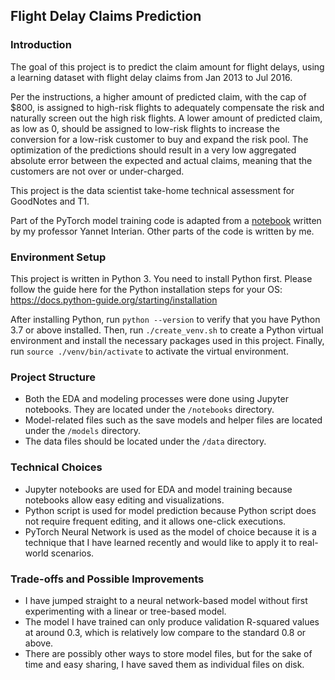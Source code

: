 ## Flight Delay Claims Prediction

### Introduction
The goal of this project is to predict the claim amount for flight delays, using a learning dataset with flight delay claims from Jan 2013 to Jul 2016.

Per the instructions, a higher amount of predicted claim, with the cap of $800, is assigned to high-risk flights to adequately compensate the risk and naturally screen out the high risk flights.
A lower amount of predicted claim, as low as 0, should be assigned to low-risk flights to increase the conversion for a low-risk customer to buy and expand the risk pool.
The optimization of the predictions should result in a very low aggregated absolute error between the expected and actual claims, meaning that the customers are not over or under-charged.

This project is the data scientist take-home technical assessment for GoodNotes and T1.

Part of the PyTorch model training code is adapted from a [notebook](https://github.com/yanneta/deep-learning-with-pytorch/blob/master/lesson2-tabular.ipynb) written by my professor Yannet Interian.
Other parts of the code is written by me.


### Environment Setup
This project is written in Python 3. You need to install Python first. Please follow the guide here for the Python installation steps for your OS: https://docs.python-guide.org/starting/installation

After installing Python, run `python --version` to verify that you have Python 3.7 or above installed.
Then, run `./create_venv.sh` to create a Python virtual environment and install the necessary packages used in this project.
Finally, run `source ./venv/bin/activate` to activate the virtual environment.


### Project Structure
- Both the EDA and modeling processes were done using Jupyter notebooks. They are located under the `/notebooks` directory.
- Model-related files such as the save models and helper files are located under the `/models` directory.
- The data files should be located under the `/data` directory.


### Technical Choices
- Jupyter notebooks are used for EDA and model training because notebooks allow easy editing and visualizations.
- Python script is used for model prediction because Python script does not require frequent editing, and it allows one-click executions.
- PyTorch Neural Network is used as the model of choice because it is a technique that I have learned recently and would like to apply it to real-world scenarios.


### Trade-offs and Possible Improvements
- I have jumped straight to a neural network-based model without first experimenting with a linear or tree-based model.
- The model I have trained can only produce validation R-squared values at around 0.3, which is relatively low compare to the standard 0.8 or above.
- There are possibly other ways to store model files, but for the sake of time and easy sharing, I have saved them as individual files on disk.
